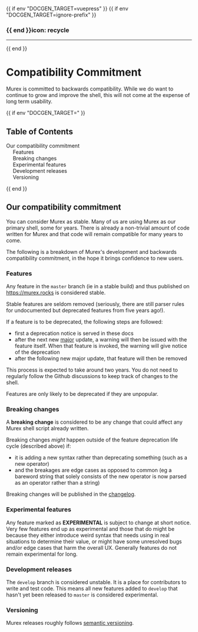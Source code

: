 {{ if env "DOCGEN_TARGET=vuepress" }}
{{ if env "DOCGEN_TARGET=ignore-prefix" }}
### {{ end }}icon: recycle

---
{{ end }}<h1>Compatibility Commitment</h1>

Murex is committed to backwards compatibility. While we do want to continue to
grow and improve the shell, this will not come at the expense of long term
usability. 

{{ if env "DOCGEN_TARGET=" }}<h2>Table of Contents</h2>

<div id="toc">

- [Our compatibility commitment](#our-compatibility-commitment)
  - [Features](#features)
  - [Breaking changes](#breaking-changes)
  - [Experimental features](#experimental-features)
  - [Development releases](#development-releases)
  - [Versioning](#versioning)

</div>

{{ end }}

## Our compatibility commitment

You can consider Murex as stable. Many of us are using Murex as our primary
shell, some for years. There is already a non-trivial amount of code written
for Murex and that code will remain compatible for many years to come.

The following is a breakdown of Murex's development and backwards compatibility
commitment, in the hope it brings confidence to new users.

### Features

Any feature in the `master` branch (ie in a stable build) and thus published on
https://murex.rocks is considered stable.

Stable features are seldom removed (seriously, there are still parser rules for
undocumented but deprecated features from five years ago!).

If a feature is to be deprecated, the following steps are followed:
* first a deprecation notice is served in these docs
* after the next new [major](https://semver.org/) update, a warning will then
  be issued with the feature itself. When that feature is invoked, the warning
  will give notice of the deprecation
* after the following new major update, that feature will then be removed

This process is expected to take around two years. You do not need to regularly
follow the Github discussions to keep track of changes to the shell.

Features are only likely to be deprecated if they are unpopular.

### Breaking changes

A **breaking change** is considered to be any change that could affect any
Murex shell script already written.

Breaking changes _might_ happen outside of the feature deprecation life cycle
(described above) if:
* it is adding a new syntax rather than deprecating something (such as a new
  operator)
* and the breakages are edge cases as opposed to common (eg a bareword string
  that solely consists of the new operator is now parsed as an operator rather
  than a string)

Breaking changes will be published in the [changelog](https://murex.rocks/changelog).

### Experimental features

Any feature marked as **EXPERIMENTAL** is subject to change at short notice.
Very few features end up as experimental and those that do might be because
they either introduce weird syntax that needs using in real situations to
determine their value, or might have some unresolved bugs and/or edge cases
that harm the overall UX. Generally features do not remain experimental for
long.

### Development releases

The `develop` branch is considered unstable. It is a place for contributors to
write and test code. This means all new features added to `develop` that hasn't
yet been released to `master` is considered experimental.

### Versioning

Murex releases roughly follows [semantic versioning](https://semver.org/).